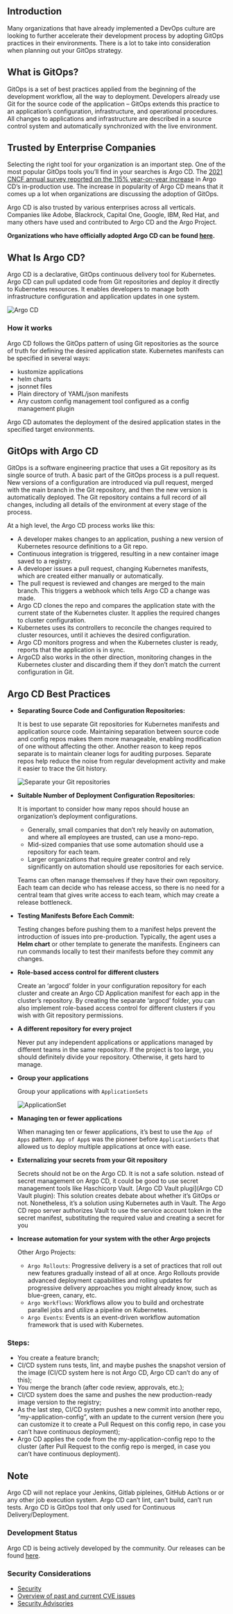 ## Introduction

Many organizations that have already implemented a DevOps culture are looking to further accelerate their development process by adopting GitOps practices in their environments. There is a lot to take into consideration when planning out your GitOps strategy.

## What is GitOps?

GitOps is a set of best practices applied from the beginning of the development workflow, all the way to deployment.
Developers already use Git for the source code of the application – GitOps extends this practice to an application’s configuration, infrastructure, and operational procedures. All changes to applications and infrastructure are described in a source control system and automatically synchronized with the live environment.

## Trusted by Enterprise Companies

Selecting the right tool for your organization is an important step. One of the most popular GitOps tools you’ll find in your searches is Argo CD. The [2021 CNCF annual survey reported on the 115% year-on-year increase](https://blog.argoproj.io/cncf-argo-project-2022-user-survey-results-f9caf46df7fd) in Argo CD’s in-production use. The increase in popularity of Argo CD means that it comes up a lot when organizations are discussing the adoption of GitOps.

Argo CD is also trusted by various enterprises across all verticals. Companies like Adobe, Blackrock, Capital One, Google, IBM, Red Hat, and many others have used and contributed to Argo CD and the Argo Project.

**Organizations who have officially adopted Argo CD can be found [here](https://github.com/argoproj/argo-cd/blob/master/USERS.md).**

## What Is Argo CD?

Argo CD is a declarative, GitOps continuous delivery tool for Kubernetes. Argo CD can pull updated code from Git repositories and deploy it directly to Kubernetes resources. It enables developers to manage both infrastructure configuration and application updates in one system.

![Argo CD](https://user-images.githubusercontent.com/7479571/232259047-f34941a4-147d-4406-8a69-334f32057edb.png)


### How it works

Argo CD follows the GitOps pattern of using Git repositories as the source of truth for defining the desired application state. Kubernetes manifests can be specified in several ways:

- kustomize applications
- helm charts
- jsonnet files
- Plain directory of YAML/json manifests
- Any custom config management tool configured as a config management plugin

Argo CD automates the deployment of the desired application states in the specified target environments. 

## GitOps with Argo CD

GitOps is a software engineering practice that uses a Git repository as its single source of truth. A basic part of the GitOps process is a pull request. New versions of a configuration are introduced via pull request, merged with the main branch in the Git repository, and then the new version is automatically deployed. The Git repository contains a full record of all changes, including all details of the environment at every stage of the process.

At a high level, the Argo CD process works like this:

- A developer makes changes to an application, pushing a new version of Kubernetes resource definitions to a Git repo.
- Continuous integration is triggered, resulting in a new container image saved to a registry. 
- A developer issues a pull request, changing Kubernetes manifests, which are created either manually or automatically.
- The pull request is reviewed and changes are merged to the main branch. This triggers a webhook which tells Argo CD a change was made.
- Argo CD clones the repo and compares the application state with the current state of the Kubernetes cluster. It applies the required changes to cluster configuration.
- Kubernetes uses its controllers to reconcile the changes required to cluster resources, until it achieves the desired configuration.
- Argo CD monitors progress and when the Kubernetes cluster is ready, reports that the application is in sync.
- ArgoCD also works in the other direction, monitoring changes in the Kubernetes cluster and discarding them if they don’t match the current configuration in Git.


## Argo CD Best Practices

- **Separating Source Code and Configuration Repositories:**

  It is best to use separate Git repositories for Kubernetes manifests and application source code. Maintaining separation between source code and config repos makes them more manageable, enabling modification of one without affecting the other. Another reason to keep repos separate is to maintain cleaner logs for auditing purposes. Separate repos help reduce the noise from regular development activity and make it easier to trace the Git history. 
  
  ![Separate your Git repositories](https://codefresh.io/wp-content/uploads/2022/03/word-image-20220330-174003.png)

- **Suitable Number of Deployment Configuration Repositories:**

  It is important to consider how many repos should house an organization’s deployment configurations.
 
  - Generally, small companies that don’t rely heavily on automation, and where all employees are trusted, can use a mono-repo. 
  - Mid-sized companies that use some automation should use a repository for each team.
  - Larger organizations that require greater control and rely significantly on automation should use repositories for each service.
  
   Teams can often manage themselves if they have their own repository. Each team can decide who has release access, so there is no need for a central team that gives write access to each team, which may create a release bottleneck.

- **Testing Manifests Before Each Commit:**

  Testing changes before pushing them to a manifest helps prevent the introduction of issues into pre-production. Typically, the agent uses a **Helm chart** or other template to generate the manifests. Engineers can run commands locally to test their manifests before they commit any changes. 

- **Role-based access control for different clusters**

   Create an ‘argocd’ folder in your configuration repository for each cluster and create an Argo CD Application manifest for each app in the cluster’s repository. By creating the separate ‘argocd’ folder, you can also implement role-based access control for different clusters if you wish with Git repository permissions.

- **A different repository for every project**

  Never put any independent applications or applications managed by different teams in the same repository. If the project is too large, you should definitely divide your repository. Otherwise, it gets hard to manage.
  
- **Group your applications**

  Group your applications with `ApplicationSets`
  
  ![ApplicationSet](https://user-images.githubusercontent.com/7479571/232258712-771e0413-e4ec-48fb-9cef-e7ed636e26e5.png)

- **Managing ten or fewer applications**

  When managing ten or fewer applications, it’s best to use the `App of Apps` pattern. `App of App`s was the pioneer before `ApplicationSets` that allowed us to deploy multiple applications at once with ease.

- **Externalizing your secrets from your Git repository**
  
  Secrets should not be on the Argo CD. It is not a safe solution. nstead of secret management on Argo CD, it could be good to use secret management tools like Haschicorp Vault.
  [Argo CD Vault plugi](Argo CD Vault plugin): This solution creates debate about whether it’s GitOps or not. Nonetheless, it’s a solution using Kubernetes auth in Vault. The Argo CD repo server authorizes Vault to use the service account token in the secret manifest, substituting the required value and creating a secret for you

- **Increase automation for your system with the other Argo projects**

  Other Argo Projects:
 
  - `Argo Rollouts`: Progressive delivery is a set of practices that roll out new features gradually instead of all at once. Argo Rollouts provide advanced deployment capabilities and rolling updates for progressive delivery approaches you might already know, such as blue-green, canary, etc.
  - `Argo Workflows`: Workflows allow you to build and orchestrate parallel jobs and utilize a pipeline on Kubernetes.
  - `Argo Events`: Events is an event-driven workflow automation framework that is used with Kubernetes.

### Steps:

- You create a feature branch;
- CI/CD system runs tests, lint, and maybe pushes the snapshot version of the image (CI/CD system here is not Argo CD, Argo CD can’t do any of this);
- You merge the branch (after code review, approvals, etc.);
- CI/CD system does the same and pushes the new production-ready image version to the registry;
- As the last step, CI/CD system pushes a new commit into another repo, “my-application-config”, with an update to the current version (here you can customize it to create a Pull Request on this config repo, in case you can’t have continuous deployment);
- Argo CD applies the code from the my-application-config repo to the cluster (after Pull Request to the config repo is merged, in case you can’t have continuous deployment).


## Note 

Argo CD will not replace your Jenkins, Gitlab pipleines, GitHub Actions or or any other job execution system. Argo CD can’t lint, can’t build, can’t run tests. Argo CD is GitOps tool that only used for Continuous Delivery/Deployment.

### Development Status

Argo CD is being actively developed by the community. Our releases can be found [here](https://github.com/argoproj/argo-cd/releases).

### Security Considerations

- [Security](https://argo-cd.readthedocs.io/en/stable/operator-manual/security/)
- [Overview of past and current CVE issues](https://argo-cd.readthedocs.io/en/stable/security_considerations/)
- [Security Advisories](https://github.com/argoproj/argo-cd/security/advisories)
